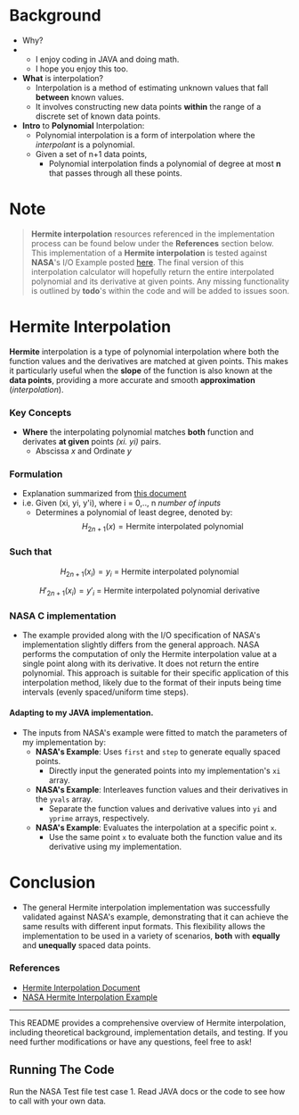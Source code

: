 
# Background
- Why?
- - I enjoy coding in JAVA and doing math.
  - I hope you enjoy this too.
- **What** is interpolation?
	- Interpolation is a method of estimating unknown values that fall **between** known values. 
	- It involves constructing new data points **within** the range of a discrete set of known data points.
- **Intro** to **Polynomial** Interpolation:
	- Polynomial interpolation is a form of interpolation where the *interpolant* is a polynomial. 
	- Given a set of n+1 data points, 
		- Polynomial interpolation finds a polynomial of degree at most **n** that passes through all these points.
# Note
>**Hermite interpolation** resources referenced in the implementation process can be found below under the **References** section below. This implementation of a **Hermite interpolation** is tested against **NASA**'s  I/O Example posted [here](https://naif.jpl.nasa.gov/pub/naif/toolkit_docs/FORTRAN/spicelib/hrmesp.html).  The final version of this interpolation calculator will hopefully return the entire interpolated polynomial and its derivative at given points. Any missing functionality is outlined by **todo**'s within the code and will be added to issues soon. 
# **Hermite** Interpolation
**Hermite** interpolation is a type of polynomial interpolation where both the function values and the derivatives are matched at given points. 
This makes it particularly useful when the **slope** of the function is also known at the **data points**, providing a more accurate and smooth **approximation** (*interpolation*).
### **Key** Concepts
- **Where** the interpolating polynomial matches **both** function and derivates **at given** points *(xi. yi)* pairs.
	- Abscissa *x* and Ordinate *y* 
### **Formulation**
- Explanation summarized from [this document](https://sam.nitk.ac.in/courses/MA608/Hermite_Interpolation.pdf) 
- i.e. Given (xi, yi, y'i), where i = 0,.., n *number of inputs* 
	- Determines a polynomial of least degree, denoted by:
	$$H_{2n+1}(x) = \text{Hermite interpolated polynomial}$$
### Such that 

$$H_{2n+1}(x_{i}) = y_{i} \text{ = Hermite interpolated polynomial}$$

$$H\prime_{2n+1}(x_{i}) =y\prime_{i} \text{ = Hermite interpolated polynomial derivative}$$


### NASA C implementation
- The example provided along with the I/O specification of NASA's implementation slightly differs from the general approach. NASA performs the computation of only the Hermite interpolation value at a single point along with its derivative. It does not return the entire polynomial. This approach is suitable for their specific application of this interpolation method, likely due to the format of their inputs being time intervals (evenly spaced/uniform time steps).
#### Adapting to my **JAVA** implementation. 
- The inputs from NASA's example were fitted to match the parameters of my implementation by:
	- **NASA's Example**: Uses `first` and `step` to generate equally spaced points.
		- Directly input the generated points into my implementation's `xi` array.
	-  **NASA's Example**: Interleaves function values and their derivatives in the `yvals` array.
		- Separate the function values and derivative values into `yi` and `yprime` arrays, respectively.
	-  **NASA's Example**: Evaluates the interpolation at a specific point `x`.
		- Use the same point `x` to evaluate both the function value and its derivative using my implementation.
# **Conclusion**

- The general Hermite interpolation implementation was successfully validated against NASA's example, demonstrating that it can achieve the same results with different input formats. This flexibility allows the implementation to be used in a variety of scenarios, **both** with **equally** and **unequally** spaced data points.
### References

- [Hermite Interpolation Document](https://sam.nitk.ac.in/courses/MA608/Hermite_Interpolation.pdf)
- [NASA Hermite Interpolation Example](https://naif.jpl.nasa.gov/pub/naif/toolkit_docs/FORTRAN/spicelib/hrmesp.html)

---

This README provides a comprehensive overview of Hermite interpolation, including theoretical background, implementation details, and testing. If you need further modifications or have any questions, feel free to ask!

## Running The Code
Run the NASA Test file test case 1.
Read JAVA docs or the code to see how to call with your own data. 
